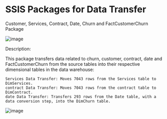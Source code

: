 # SSIS Packages for Data Transfer

Customer, Services, Contract, Date, Churn and FactCustomerChurn Package

![image](https://github.com/user-attachments/assets/c5fbe681-0470-4e48-9585-ee9885fb62c2)



Description:

This package transfers data related to churn, customer, contract, date and FactCustomerChurn from the source tables into their respective dimensional tables in the data warehouse:

    Services Data Transfer: Moves 7043 rows from the Services table to DimServices.
    contract Data Transfer: Moves 7043 rows from the contract table to DimContract.
    date Data Transfer: Transfers 293 rows from the Date table, with a data conversion step, into the DimChurn table.

![image](https://github.com/user-attachments/assets/00ba10be-b734-42cf-bbe2-1bfe3372bf24)


